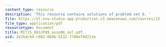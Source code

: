 ```yaml
---
content_type: resource
description: 'This resource contains solutions of problem set 6. '
file: https://ol-ocw-studio-app-production.s3.amazonaws.com/courses/15-083j-integer-programming-and-combinatorial-optimization-fall-2009/2e7bdc94c082084b55327700ef4d213e_MIT15_083JF09_assn06_sol.pdf
file_type: application/pdf
resourcetype: Document
title: MIT15_083JF09_assn06_sol.pdf
uid: 2e7bdc94-c082-084b-5532-7700ef4d213e
---
```

